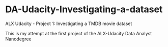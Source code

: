 # DA-Udacity-Investigating-a-dataset
ALX Udacity - Project 1: Investigating a TMDB movie dataset

This is my attempt at the first project of the ALX-Udacity Data Analyst Nanodegree